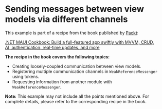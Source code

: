 # Sending messages between view models via different channels
This example is part of a recipe from the book published by [Packt](https://www.packtpub.com/en-us?utm_source=github):

[.NET MAUI Cookbook: Build a full-featured app swiftly with MVVM, CRUD, AI, authentication, real-time updates, and more](https://www.packtpub.com/en-IT/product/net-maui-cookbook-9781835464625)

**The recipe in the book covers the following topics:**
* Creating loosely-coupled communication between view models.
* Registering multiple communication channels in `WeakReferenceMessenger` using tokens.
* Requesting information from another module with `WeakReferenceMessenger`.

**Note:** This example may not include all the points mentioned above. For complete details, please refer to the corresponding recipe in the book.
